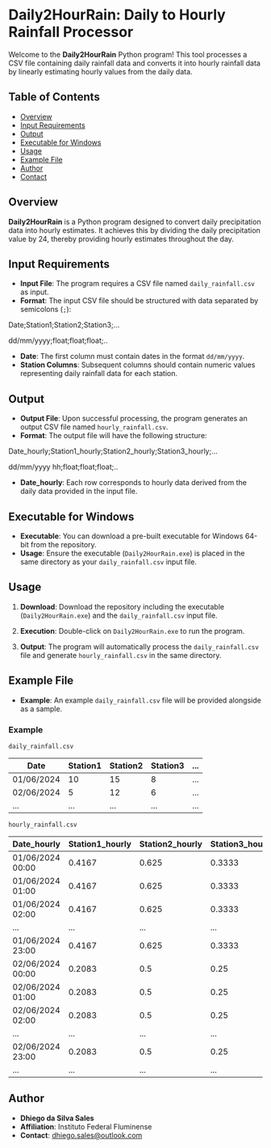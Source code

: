 # Daily2HourRain: Daily to Hourly Rainfall Processor

Welcome to the **Daily2HourRain** Python program! This tool processes a CSV file containing daily rainfall data and converts it into hourly rainfall data by linearly estimating hourly values from the daily data.

## Table of Contents

- [Overview](#overview)
- [Input Requirements](#input-requirements)
- [Output](#output)
- [Executable for Windows](#executable-for-windows)
- [Usage](#usage)
- [Example File](#example-file)
- [Author](#author)
- [Contact](#contact)

## Overview

**Daily2HourRain** is a Python program designed to convert daily precipitation data into hourly estimates. It achieves this by dividing the daily precipitation value by 24, thereby providing hourly estimates throughout the day.

## Input Requirements

- **Input File**: The program requires a CSV file named `daily_rainfall.csv` as input.
- **Format**: The input CSV file should be structured with data separated by semicolons (`;`):

Date;Station1;Station2;Station3;...

dd/mm/yyyy;float;float;float;..


- **Date**: The first column must contain dates in the format `dd/mm/yyyy`.
- **Station Columns**: Subsequent columns should contain numeric values representing daily rainfall data for each station.

## Output

- **Output File**: Upon successful processing, the program generates an output CSV file named `hourly_rainfall.csv`.
- **Format**: The output file will have the following structure:

Date_hourly;Station1_hourly;Station2_hourly;Station3_hourly;...

dd/mm/yyyy hh;float;float;float;..


- **Date_hourly**: Each row corresponds to hourly data derived from the daily data provided in the input file.

## Executable for Windows

- **Executable**: You can download a pre-built executable for Windows 64-bit from the repository.
- **Usage**: Ensure the executable (`Daily2HourRain.exe`) is placed in the same directory as your `daily_rainfall.csv` input file.

## Usage

1. **Download**: Download the repository including the executable (`Daily2HourRain.exe`) and the `daily_rainfall.csv` input file.

2. **Execution**: Double-click on `Daily2HourRain.exe` to run the program.

3. **Output**: The program will automatically process the `daily_rainfall.csv` file and generate `hourly_rainfall.csv` in the same directory.

## Example File

- **Example**: An example `daily_rainfall.csv` file will be provided alongside as a sample.

### Example 
`daily_rainfall.csv`

|Date        | Station1 | Station2 | Station3 | ... |
|-------------|----------|----------|----------|----|
| 01/06/2024  | 10       | 15       | 8        |... |
| 02/06/2024  | 5        | 12       | 6        |... |
| ...         | ...      | ...      | ...      |... |

`hourly_rainfall.csv`

| Date_hourly      | Station1_hourly | Station2_hourly | Station3_hourly |
|------------------|-----------------|-----------------|-----------------|
| 01/06/2024 00:00 | 0.4167          | 0.625           | 0.3333          |
| 01/06/2024 01:00 | 0.4167          | 0.625           | 0.3333          |
| 01/06/2024 02:00 | 0.4167          | 0.625           | 0.3333          |
| ...              | ...             | ...             | ...             |
| 01/06/2024 23:00 | 0.4167          | 0.625           | 0.3333          |
| 02/06/2024 00:00 | 0.2083          | 0.5             | 0.25            |
| 02/06/2024 01:00 | 0.2083          | 0.5             | 0.25            |
| 02/06/2024 02:00 | 0.2083          | 0.5             | 0.25            |
| ...              | ...             | ...             | ...             |
| 02/06/2024 23:00 | 0.2083          | 0.5             | 0.25            |
| ...              | ...             | ...             | ...             |

## Author

- **Dhiego da Silva Sales**
- **Affiliation**: Instituto Federal Fluminense
- **Contact**: dhiego.sales@outlook.com


